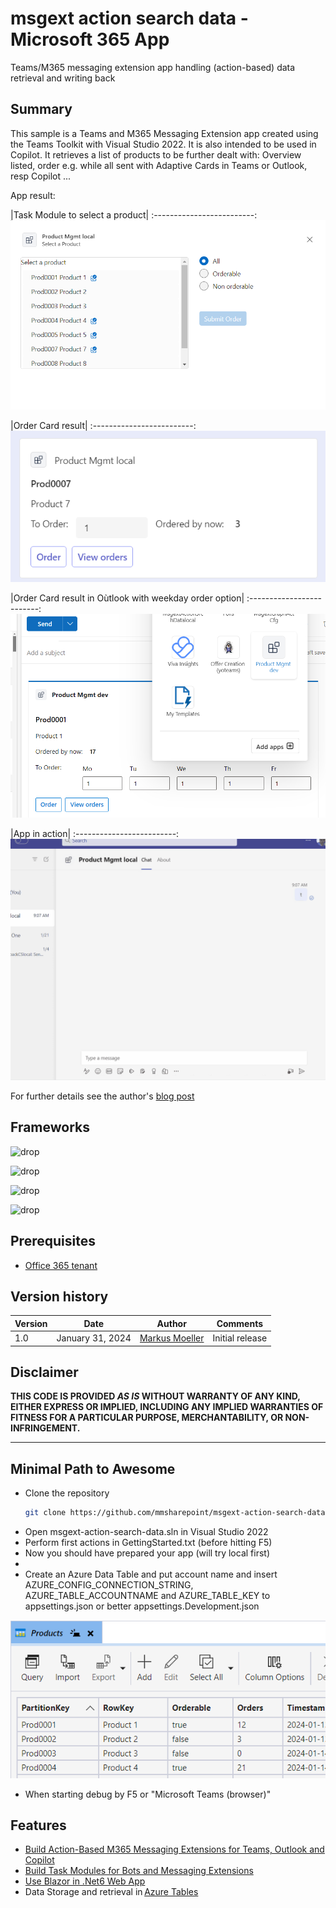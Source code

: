 ﻿# msgext action search data - Microsoft 365 App
Teams/M365 messaging extension app handling (action-based) data retrieval and writing back

## Summary
This sample is a Teams and M365 Messaging Extension app created using the Teams Toolkit with Visual Studio 2022. It is also intended to be used in Copilot.
It retrieves a list of products to be further dealt with: Overview listed, order e.g. while all sent with Adaptive Cards in Teams or Outlook, resp Copilot ...

App result:

|Task Module to select a product|
:-------------------------:
![Task Module to select a product](assets/TaskModule1.png)

|Order Card result|
:-------------------------:
![Order Card Result](assets/AdaptivecardResult1.png)

|Order Card result in Oùtlook with weekday order option|
:-------------------------:
![Order Card Result in Oùtlook with weekday order option](assets/AdaptivecardResult4.png)

|App in action|
:-------------------------:
![App in action](assets/01msgext-action-sear-action.gif)


For further details see the author's [blog post](https://mmsharepoint.wordpress.com/2024/01/31/an-action-based-teams-and-m365-messaging-extension/)

## Frameworks


![drop](https://img.shields.io/badge/.NET&nbsp;Core-6-green.svg)

![drop](https://img.shields.io/badge/Bot&nbsp;Framework-4.21-green.svg)

![drop](https://img.shields.io/badge/Teams&nbsp;Toolkit&nbsp;for&nbsp;VS-17.7-green.svg)

![drop](https://img.shields.io/badge/Visual&nbsp;Studio&nbsp;2022-17.9-green.svg)


## Prerequisites

* [Office 365 tenant](https://dev.office.com/sharepoint/docs/spfx/set-up-your-development-environment)

## Version history

Version|Date|Author|Comments
-------|----|--------|--------
1.0|January 31, 2024|[Markus Moeller](http://www.twitter.com/moeller2_0)|Initial release

## Disclaimer

**THIS CODE IS PROVIDED *AS IS* WITHOUT WARRANTY OF ANY KIND, EITHER EXPRESS OR IMPLIED, INCLUDING ANY IMPLIED WARRANTIES OF FITNESS FOR A PARTICULAR PURPOSE, MERCHANTABILITY, OR NON-INFRINGEMENT.**

---
## Minimal Path to Awesome
- Clone the repository
    ```bash
    git clone https://github.com/mmsharepoint/msgext-action-search-data.git
- Open msgext-action-search-data.sln in Visual Studio 2022
- Perform first actions in GettingStarted.txt (before hitting F5)
- Now you should have prepared your app (will try local first)
- 
- Create an Azure Data Table and put account name and insert AZURE_CONFIG_CONNECTION_STRING, AZURE_TABLE_ACCOUNTNAME and AZURE_TABLE_KEY to appsettings.json or better appsettings.Development.json 

![Azure Table with columns](assets/AzureTable.png)

- When starting debug by F5 or "Microsoft Teams (browser)"
  



## Features

* [Build Action-Based M365 Messaging Extensions for Teams, Outlook and Copilot](https://learn.microsoft.com/en-us/microsoftteams/platform/m365-apps/extend-m365-teams-message-extension?tabs=ttk%2Caction-based-message-extension&WT.mc_id=M365-MVP-5004617)
* [Build Task Modules for Bots and Messaging Extensions](https://learn.microsoft.com/en-us/microsoftteams/platform/task-modules-and-cards/what-are-task-modules?WT.mc_id=M365-MVP-5004617)
* [Use Blazor in .Net6 Web App](https://learn.microsoft.com/en-us/aspnet/core/blazor/?view=aspnetcore-6.0&WT.mc_id=M365-MVP-5004617)
* Data Storage and retrieval in [Azure Tables](https://learn.microsoft.com/en-us/dotnet/api/overview/azure/data.tables-readme?view=azure-dotnet&WT.mc_id=M365-MVP-5004617)
 
